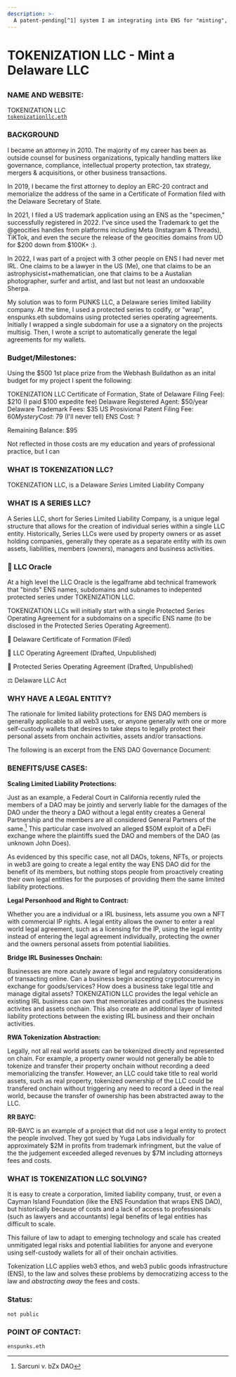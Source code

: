 ```yaml
---
description: >-
  A patent-pending[^1] system I am integrating into ENS for "minting", owning and managing legal entities.
---
```


# TOKENIZATION LLC - Mint a Delaware LLC

##

### NAME AND WEBSITE:

TOKENIZATION LLC
</br>
[`tokenizationllc.eth`](https://app.webhash.com/Links/tokenization)

### BACKGROUND

I became an attorney in 2010.  The majority of my career has been as outside counsel for business organizations, typically handling matters like governance, compliance, intellectual property protection, tax strategy, mergers & acquisitions, or other business transactions.

In 2019, I became the first attorney to deploy an ERC-20 contract and memorialize the address of the same in a Certificate of Formation filed with the Delaware Secretary of State.

In 2021, I filed a US trademark application using an ENS as the "specimen," successfully registered in 2022.  I've since used the Trademark to get the @geocities handles from platforms including Meta (Instagram & Threads), TiKTok, and even the secure the release of the geocities domains from UD for $200 down from $100K+ :).   

In 2022, I was part of a project with 3 other people on ENS I had never met IRL.  One claims to be a lawyer in the US (Me), one that claims to be an astrophysicist+mathematician, one that claims to be a Austalian photographer, surfer and artist, and last but not least an undoxxable Sherpa.  

My solution was to form PUNKS LLC, a Delaware series limited liability company.  At the time, I used a protected series to codify, or "wrap", enspunks.eth subdomains using protected series operating agreements.  Initially I wrapped a single subdomain for use a a signatory on the projects multisig.  Then, I wrote a script to automatically generate the legal agreements for my wallets.  

### Budget/Milestones:

Using the $500 1st place prize from the Webhash Buildathon as an inital budget for my project I spent the following:

TOKENIZATION LLC Certificate of Formation, State of Delaware Filing Fee): $210 (I paid $100 expedite fee)
Delaware Registered Agent: $50/year
Delaware Trademark Fees: $35
US Prosivional Patent Filing Fee: $60
Mystery Cost: ~$79 (I'll never tell)
ENS Cost: ?

Remaining Balance: $95 

Not reflected in those costs are my education and years of professional practice, but I can 

### WHAT IS TOKENIZATION LLC? 

TOKENIZATION LLC, is a Delaware *Series* Limited Liability Company 

### WHAT IS A SERIES LLC? 

A Series LLC, short for Series Limited Liability Company, is a unique legal structure that allows for the creation of individual series within a single LLC entity. Historically, Series LLCs were used by property owners or as asset holding companies, generally they operate as a separate entity with its own assets, liabilities, members (owners), managers and business activities.

### 🔮 LLC Oracle

At a high level the LLC Oracle is the legalframe abd technical framework that "binds" ENS names, subdomains and subnames to indepented protected series under TOKENIZATION LLC.

TOKENIZATION LLCs will initially start with a single Protected Series Operating Agreement for a subdomains on a specific ENS name (to be disclosed in the Protected Series Operating Agreement).

📜 Delaware Certificate of Formation (Filed)

📄 LLC Operating Agreement (Drafted, Unpublished)

📝 Protected Series Operating Agreement (Drafted, Unpublished)

⚖️ Delaware LLC Act
   

### WHY HAVE A LEGAL ENTITY?

The rationale for limited liability protections for ENS DAO members is generally applicable to all web3 uses, or anyone generally with one or more self-custody wallets that desires to take steps to legally protect their personal assets from onchain activities, assets and/or transactions.  

The following is an excerpt from the ENS DAO Governance Document:



### BENEFITS/USE CASES:

<b>Scaling Limited Liability Protections:</b>

Just as an example, a Federal Court in California recently ruled the members of a DAO may be jointly and serverly liable for the damages of the DAO under the theory a DAO without a legal entity creates a General Partnership and the members are all considered General Partners of the same.[^2]  This particular case involved an alleged $50M exploit of a DeFi exchange where the plaintiffs sued the DAO and members of the DAO (as unknown John Does).

As evidenced by this specific case, not all DAOs, tokens, NFTs, or projects in web3 are going to create a legal entity the way ENS DAO did for the benefit of its members, but nothing stops people from proactively creating their own legal entities for the purposes of providing them the same limited liability protections.

<b>Legal Personhood and Right to Contract:</b>

Whether you are a individual or a IRL business, lets assume you own a NFT with commercial IP rights. A legal entity allows the owner to enter a real world legal agreement, such as a licensing for the IP, using the legal entity instead of entering the legal agreement individually, protecting the owner and the owners personal assets from potential liabilities.  

<b>Bridge IRL Businesses Onchain:</b>

Businesses are more acutely aware of legal and regulatory considerations of transacting online.  Can a business begin accepting crypotocurrency in exchange for goods/services?  How does a business take legal title and manage digital assets?  TOKENIZATION LLC provides the legal vehicle an existing IRL business can own that memorializes and codifies the business activites and assets onchain.  This also create an additional layer of limited liability protections between the existing IRL business and their onchain activities.  

<b>RWA Tokenization Abstraction:</b>

Legally, not all real world assets can be tokenized directly and represented on chain.  For example, a property owner would not generally be able to tokenize and transfer their property onchain without recording a deed memorializing the transfer.  However, an LLC could take title to real world assets, such as real property, tokenized ownership of the LLC could be transfered onchain without triggering any need to record a deed in the real world, because the transfer of ownership has been abstracted away to the LLC.

<b>RR BAYC:</b>

RR-BAYC is an example of a project that did not use a legal entity to protect the people involved.  They got sued by Yuga Labs individually for approximately $2M in profits from trademark infringment, but the value of the the judgement exceeded alleged revenues by $7M including attorneys fees and costs.

### WHAT IS TOKENIZATION LLC SOLVING?

It is easy to create a corporation, limited liability company, trust, or even a Cayman Island Foundation (like the ENS Foundation that wraps ENS DAO), but historically because of costs and a lack of access to professionals (such as lawyers and accountants) legal benefits of legal entities has difficult to scale.

This failure of law to adapt to emerging technology and scale has created unmitigated legal risks and potential liabilities for anyone and everyone using self-custody wallets for all of their onchain activities. 

Tokenization LLC applies web3 ethos, and web3 public goods infrastructure (ENS), to the law and solves these problems by democratizing access to the law and *abstracting away* the fees and costs.

### Status:

 `not public` 

### POINT OF CONTACT:

`enspunks.eth` 

[^1]: United States Patent Trademark Office, Application #: 63/565,179

[^2]: Sarcuni v. bZx DAO
